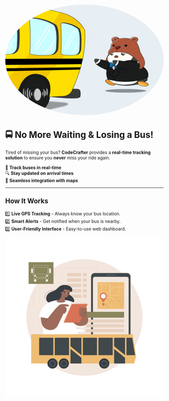 <!-- Animated GIF at the Start -->
<p align="center">
  <img src="missed-youre-late.gif" width="650" height="350"  style="border-radius: 50%;" alt="You Are Late GIF">
</p>

# 🚍 No More Waiting & Losing a Bus!  

Tired of missing your bus? **CodeCrafter** provides a **real-time tracking solution** to ensure you **never** miss your ride again.  

🚀 **Track buses in real-time**  
🔍 **Stay updated on arrival times**  
📍 **Seamless integration with maps**  

---

## **How It Works**  
1️⃣ **Live GPS Tracking** - Always know your bus location.  
2️⃣ **Smart Alerts** - Get notified when your bus is nearby.  
3️⃣ **User-Friendly Interface** - Easy-to-use web dashboard.  

<!-- Second Image After Text -->
<p align="center">
  <img src="Sandy_Tsp-01_Single-12.jpg" width="700" alt="Bus Tracking Interface">
</p>
